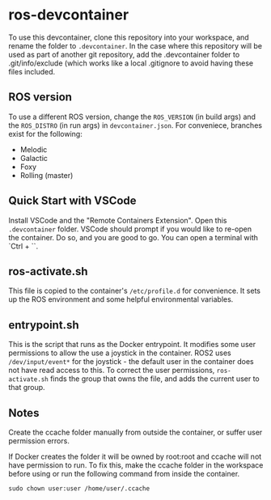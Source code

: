 # ros-devcontainer

To use this devcontainer, clone this repository into your workspace, and rename the folder to `.devcontainer`. In the case where this repository will be used as part of another git repository, add the .devcontainer folder to .git/info/exclude (which works like a local .gitignore to avoid having these files included.

## ROS version

To use a different ROS version, change the `ROS_VERSION` (in build args) and the `ROS_DISTRO` (in run args) in `devcontainer.json`. For conveniece, branches exist for the following:
 - Melodic
 - Galactic
 - Foxy
 - Rolling (master)

## Quick Start with VSCode

Install VSCode and the "Remote Containers Extension". Open this `.devcontainer` folder. VSCode should prompt if you would like to re-open the container. Do so, and you are good to go. You can open a terminal with `Ctrl + \``.

## ros-activate.sh
This file is copied to the container's `/etc/profile.d` for convenience. It sets up the ROS environment and some helpful environmental variables.

## entrypoint.sh
This is the script that runs as the Docker entrypoint. It modifies some user permissions to allow the use a joystick in the container. ROS2 uses `/dev/input/event*` for the joystick - the default user in the container does not have read access to this. To correct the user permissions, `ros-activate.sh` finds the group that owns the file, and adds the current user to that group.

## Notes
Create the ccache folder manually from outside the container, or suffer user permission errors.

If Docker creates the folder it will be owned by root:root and ccache will not have permission to run. To fix this, make the ccache folder in the workspace before using or run the following command from inside the container.

```
sudo chown user:user /home/user/.ccache
```
